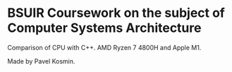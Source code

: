 # BSUIR Coursework on the subject of Computer Systems Architecture
Comparison of CPU with C++. AMD Ryzen 7 4800H and Apple M1.

Made by Pavel Kosmin.
